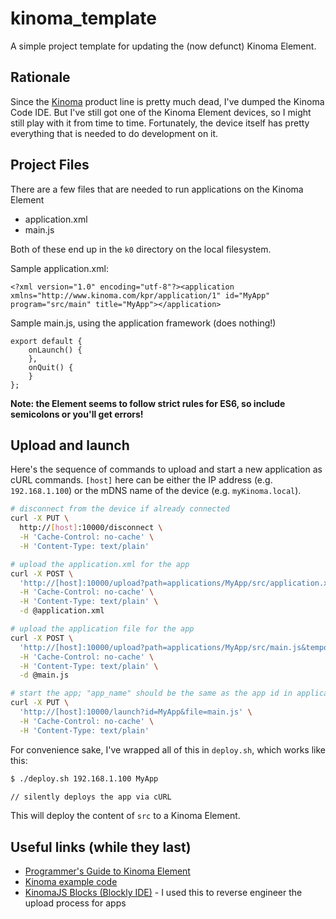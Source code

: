 # kinoma_template
A simple project template for updating the (now defunct) Kinoma Element.

## Rationale

Since the [Kinoma](https://kinoma.com) product line is pretty much dead, I've dumped the Kinoma Code IDE. But I've still got one of the Kinoma Element devices, so I might still play with it from time to time. Fortunately, the device itself has pretty everything that is needed to do development on it.

## Project Files

There are a few files that are needed to run applications on the Kinoma Element

- application.xml
- main.js

Both of these end up in the `k0` directory on the local filesystem.

Sample application.xml:

```
<?xml version="1.0" encoding="utf-8"?><application xmlns="http://www.kinoma.com/kpr/application/1" id="MyApp" program="src/main" title="MyApp"></application>
```

Sample main.js, using the application framework (does nothing!)

```
export default {
    onLaunch() {
    },
    onQuit() {
    }
};

```

**Note: the Element seems to follow strict rules for ES6, so include semicolons or you'll get errors!**

## Upload and launch

Here's the sequence of commands to upload and start a new application as cURL commands. `[host]` here can be either the IP address (e.g. `192.168.1.100`) or the mDNS name of the device (e.g. `myKinoma.local`).

```sh
# disconnect from the device if already connected
curl -X PUT \
  http://[host]:10000/disconnect \
  -H 'Cache-Control: no-cache' \
  -H 'Content-Type: text/plain'

# upload the application.xml for the app
curl -X POST \
  'http://[host]:10000/upload?path=applications/MyApp/src/application.xml&temporary=false' \
  -H 'Cache-Control: no-cache' \
  -H 'Content-Type: text/plain' \
  -d @application.xml

# upload the application file for the app
curl -X POST \
  'http://[host]:10000/upload?path=applications/MyApp/src/main.js&temporary=false' \
  -H 'Cache-Control: no-cache' \
  -H 'Content-Type: text/plain' \
  -d @main.js

# start the app; "app_name" should be the same as the app id in application.xml
curl -X PUT \
  'http://[host]:10000/launch?id=MyApp&file=main.js' \
  -H 'Cache-Control: no-cache' \
  -H 'Content-Type: text/plain'
```

For convenience sake, I've wrapped all of this in `deploy.sh`, which works like this:

```sh
$ ./deploy.sh 192.168.1.100 MyApp

// silently deploys the app via cURL
```

This will deploy the content of `src` to a Kinoma Element.

## Useful links (while they last)

- [Programmer's Guide to Kinoma Element](http://kinoma.com/develop/documentation/element/)
- [Kinoma example code](http://kinoma.com/develop/samples/)
- [KinomaJS Blocks (Blockly IDE)](https://kinomajsblocks.appspot.com/static/index.html#) - I used this to reverse engineer the upload process for apps
